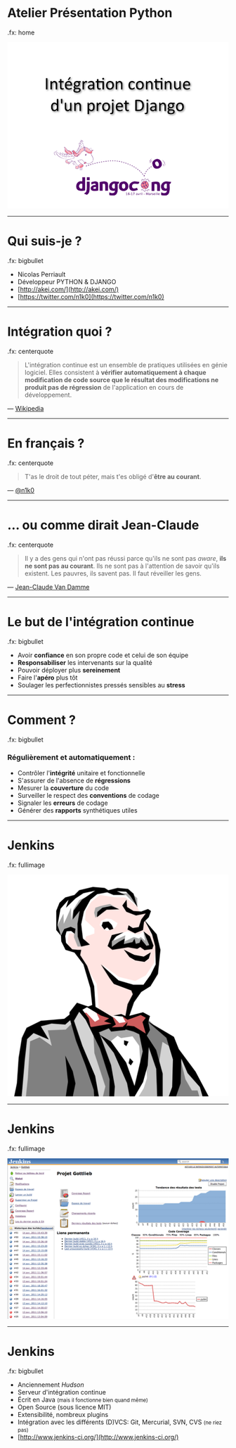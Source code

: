 # Atelier Présentation Python

.fx: home

![Présentation de python](images/first.png)

---

# Qui suis-je ?

.fx: bigbullet

* Nicolas Perriault
* Développeur PYTHON & DJANGO
* [http://akei.com/](http://akei.com/)
* [https://twitter.com/n1k0](https://twitter.com/n1k0)

---

# Intégration quoi ?

.fx: centerquote

> L'intégration continue est un ensemble de pratiques utilisées en génie logiciel. Elles consistent à <strong>vérifier automatiquement à chaque modification de code source que le résultat des modifications ne produit pas de régression</strong> de l'application en cours de développement.

<p class="cite">— <a href="http://wikipedia.org/">Wikipedia</a></p>

---

# En français ?

.fx: centerquote

> T'as le droit de tout péter, mais t'es obligé d'**être au courant**.

<p class="cite">— <a href="https://twitter.com/n1k0">@n1k0</a></p>

---

# … ou comme dirait Jean-Claude

.fx: centerquote

> Il y a des gens qui n'ont pas réussi parce qu'ils ne sont pas *aware*, **ils ne sont pas au courant**. Ils ne sont pas à l'attention de savoir qu'ils existent. Les pauvres, ils savent pas. Il faut réveiller les gens.

<p class="cite">— <a href="http://www.echolaliste.com/x28.htm">Jean-Claude Van Damme</a></p>

---

# Le but de l'intégration continue

.fx: bigbullet

* Avoir **confiance** en son propre code et celui de son équipe
* **Responsabiliser** les intervenants sur la qualité
* Pouvoir déployer plus **sereinement**
* Faire l'**apéro** plus tôt
* Soulager les perfectionnistes pressés sensibles au **stress**

---

# Comment ?

.fx: bigbullet

### Régulièrement et automatiquement :

* Contrôler l'**intégrité** unitaire et fonctionnelle
* S'assurer de l'absence de **régressions**
* Mesurer la **couverture** du code
* Surveiller le respect des **conventions** de codage
* Signaler les **erreurs** de codage
* Générer des **rapports** synthétiques utiles

---

# Jenkins

.fx: fullimage

![](images/jenkins-logo.png)

---

# Jenkins

.fx: fullimage

![](images/jenkins-global.png)

---

# Jenkins

.fx: bigbullet

* Anciennement <i>Hudson</i>
* Serveur d'intégration continue
* Écrit en Java <small>(mais il fonctionne bien quand même)</small>
* Open Source  (sous licence MIT)
* Extensibilité, nombreux plugins
* Intégration avec les différents (D)VCS: Git, Mercurial, SVN, CVS <small>(ne riez pas)</small>
* [http://www.jenkins-ci.org/](http://www.jenkins-ci.org/)
